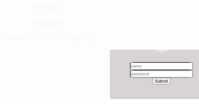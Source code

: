 # Norval-
<!DOCTYPE html>
<html lang="fr eng">
<head>
    <meta charset="UTF-8">
    <style>
        body{
            background-image: url(https://i.scdn.co/image/ab6761610000e5ebb0b6386fe54d9975ff54b661);
            color: aliceblue;
        }
        label {
            display: block;
        }
        h1, p {
            text-align: center;
            font-size: 20px;
        }
        fieldset {
            margin-left: 450px;
            margin-bottom: 10px;
            width: 300px;
            height: 60px;
            padding-top: 30px;
            padding-bottom: 70px;
            text-align: center;
           background-color: rgba(74, 49, 49, 0.203);
        position: absolute;
        border-radius: 2%;
        

        }
#submit {  height: 30px;
    width: 34px;
    width: 250px;


}
#name, #password {
    border-radius: 10%;
    height: 25px;
    width: 200px; }
.login { font-size: 18px;

}
    </style>

</head>
<body>
 <h1>SIGN UP</h1>   
 <p>Please fill this form to sign up</p>

 <form action="">
    <fieldset><legend class="loging">Login</legend>
<label for="name"><input id="name" type="text" placeholder="name" required></label>
<label for="password"><input id="password" type="password" placeholder="password" required></label>
<label></label>
    <input id="submit" type="Submit">
    </fieldset>
 </form>
</body>

</html>